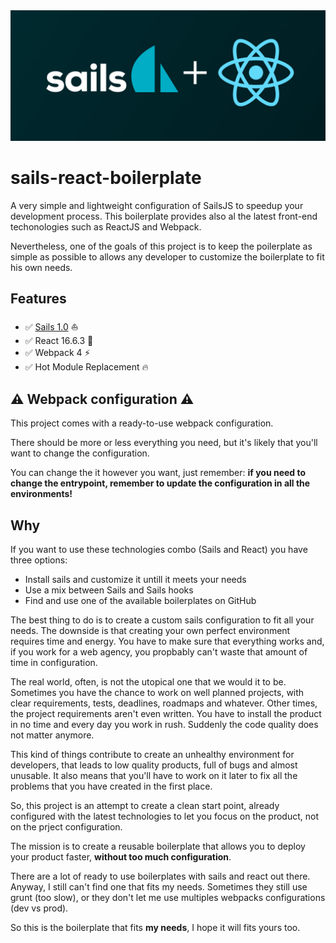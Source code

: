 <img src="./cover.png">

# sails-react-boilerplate
A very simple and lightweight configuration of SailsJS to speedup your
development process.
This boilerplate provides also al the latest front-end techonologies such as
ReactJS and Webpack.

Nevertheless, one of the goals of this project is to keep the poilerplate as
simple as possible to allows any developer to customize the boilerplate to fit
his own needs.

## Features
- :white_check_mark: [Sails 1.0](https://sailsjs.com) :boat:
- :white_check_mark: React 16.6.3 :star2:
- :white_check_mark: Webpack 4 :zap:
- :white_check_mark: Hot Module Replacement :fire:

## :warning: Webpack configuration :warning:
This project comes with a ready-to-use webpack configuration.

There should be more or less everything you need, but it's likely that you'll
want to change the configuration.

You can change the it however you want, just remember: **if
you need to change the entrypoint, remember to update the configuration in all
the environments!**

## Why
If you want to use these technologies combo (Sails and React)
you have three options:

* Install sails and customize it untill it meets your needs
* Use a mix between Sails and Sails hooks
* Find and use one of the available boilerplates on GitHub

The best thing to do is to create a custom sails configuration to fit all your
needs. The downside is that creating your own perfect environment requires time
and energy. You have to make sure that everything works and, if you work for a web
agency, you propbably can't waste that amount of time in configuration.

The real world, often, is not the utopical one that we would it to be.
Sometimes you have the chance to work on well planned projects, with clear
requirements, tests, deadlines, roadmaps and whatever.
Other times, the project requirements aren't even written. You have to install
the product in no time and every day you work in rush.
Suddenly the code quality does not matter anymore.

This kind of things contribute to create an unhealthy environment for developers,
that leads to low quality products, full of bugs and almost unusable.
It also means that you'll have to work on it later to fix all the problems that
you have created in the first place.

So, this project is an attempt to create a clean start point, already configured
with the latest technologies to let you focus on the product, not on the
prject configuration.

The mission is to create a reusable boilerplate that allows you to deploy your
product faster, **without too much configuration**.

There are a lot of ready to use boilerplates with sails and react out there.
Anyway, I still can't find one that fits my needs.
Sometimes they still use grunt (too slow), or they don't let me use multiples
webpacks configurations (dev vs prod).

So this is the boilerplate that fits **my needs**, I hope it will fits yours too.
